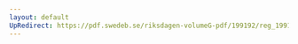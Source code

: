 ```yaml
---
layout: default
UpRedirect: https://pdf.swedeb.se/riksdagen-volumeG-pdf/199192/reg_199192/reg_199192_0695.pdf
---
```

